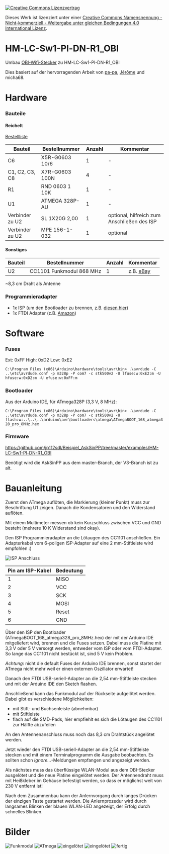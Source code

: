 [![Creative Commons Lizenzvertrag](https://i.creativecommons.org/l/by-nc-sa/4.0/88x31.png)](http://creativecommons.org/licenses/by-nc-sa/4.0/)

Dieses Werk ist lizenziert unter einer [Creative Commons Namensnennung - Nicht-kommerziell - Weitergabe unter gleichen Bedingungen 4.0 International Lizenz](http://creativecommons.org/licenses/by-nc-sa/4.0/).



# HM-LC-Sw1-Pl-DN-R1_OBI
Umbau [OBI-Wifi-Stecker](https://www.obi.de/hausfunksteuerung/wifi-stecker-schuko/p/2291706) zu HM-LC-Sw1-Pl-DN-R1_OBI

Dies basiert auf der hervorragenden Arbeit von [pa-pa](https://github.com/pa-pa/AskSinPP),  [Jérôme](https://github.com/jp112sdl/Beispiel_AskSinPP) und micha68.


# Hardware

### Bauteile

#### Reichelt

[Bestellliste](https://www.reichelt.de/my/1496083)

Bauteil                  | Bestellnummer   | Anzahl | Kommentar
------------------------ | --------------- | ------ | ---------
C6                       | X5R-G0603 10/6  |   1    | -
C1, C2, C3, C8           | X7R-G0603 100N  |   4    | -
R1                       | RND 0603 1 10K  |   1    | -
U1                       | ATMEGA 328P-AU  |   1    | -
Verbinder zu U2          | SL 1X20G 2,00   |   1    | optional, hilfreich zum Anschließen des ISP
Verbinder zu U2          | MPE 156-1-032   |   1    | optional


#### Sonstiges

Bauteil | Bestellnummer            | Anzahl | Kommentar
------- | ------------------------ | ------ | ---------
U2      | CC1101 Funkmodul 868 MHz |   1    | z.B. [eBay](https://www.ebay.de/itm/272455136087)

~8,3 cm Draht als Antenne


### Programmieradapter
- 1x ISP (um den Bootloader zu brennen, z.B. [diesen hier](https://www.diamex.de/dxshop/USB-ISP-Programmer-fuer-Atmel-AVR-Rev2))
- 1x FTDI Adapter (z.B. [Amazon](https://www.amazon.de/FT232RL-FTDI-USB-auf-TTL-Serienadapter-Arduino/dp/B00HSXDGOE))


# Software

### Fuses
Ext:  0xFF
High: 0xD2
Low:  0xE2

`C:\Program Files (x86)\Arduino\hardware\tools\avr\bin> .\avrdude -C ..\etc\avrdude.conf -p m328p -P com7 -c stk500v2 -U lfuse:w:0xE2:m -U hfuse:w:0xD2:m -U efuse:w:0xFF:m`

### Bootloader

Aus der Arduino IDE, für ATmega328P (3,3 V, 8 MHz):

`C:\Program Files (x86)\Arduino\hardware\tools\avr\bin> .\avrdude -C ..\etc\avrdude.conf -p m328p -P com7 -c stk500v2 -U flash:w:..\..\..\arduino\avr\bootloaders\atmega\ATmegaBOOT_168_atmega328_pro_8MHz.hex`

### Firmware

https://github.com/jp112sdl/Beispiel_AskSinPP/tree/master/examples/HM-LC-Sw1-Pl-DN-R1_OBI

Benötigt wird die AskSinPP aus dem master-Branch, der V3-Branch ist zu alt.


# Bauanleitung

Zuerst den ATmega auflöten, die Markierung (kleiner Punkt) muss zur Beschriftung U1 zeigen.
Danach die Kondensatoren und den Widerstand auflöten.

Mit einem Multimeter messen ob kein Kurzschluss zwischen VCC und GND besteht (mehrere 10 K Widerstand sind okay).

Den ISP Programmieradapter an die Lötaugen des CC1101 anschließen. Ein Adapterkabel vom 6-poligen ISP-Adapter auf eine 2 mm-Stiftleiste wird empfohlen :)

![ISP Anschluss](https://github.com/stan23/HM-LC-Sw1-Pl-DN-R1_OBI/blob/master/Bilder/Platine_ISP_Beschriftung.jpg)

Pin am ISP-Kabel | Bedeutung
---------------- | ----------
1                | MISO
2                | VCC
3                | SCK
4                | MOSI
5                | Reset
6                | GND

Über den ISP den Bootloader (ATmegaBOOT_168_atmega328_pro_8MHz.hex) der mit der Arduino IDE mitgeliefert wird, brennen und die Fuses setzen. Dabei muss die Platine mit 3,3 V oder 5 V versorgt werden, entweder vom ISP oder vom FTDI-Adapter. So lange das CC1101 nicht bestückt ist, sind 5 V kein Problem.

*Achtung*: nicht die default Fuses der Arduino IDE brennen, sonst startet der ATmega nicht mehr weil er einen externen Oszillator erwartet!

Danach den FTDI USB-seriell-Adapter an die 2,54 mm-Stiftleiste stecken und mit der Arduino IDE den Sketch flashen.

Anschließend kann das Funkmodul auf der Rückseite aufgelötet werden. Dabei gibt es verschiedene Möglichkeiten:
- mit Stift- und Buchsenleiste (abnehmbar)
- mit Stiftleiste
- flach auf die SMD-Pads, hier empfiehlt es sich die Lötaugen des CC1101 zur Hälfte abzufeilen

An den Antennenanschluss muss noch das 8,3 cm Drahtstück angelötet werden.

Jetzt wieder den FTDI USB-seriell-Adapter an die 2,54 mm-Stiftleiste stecken und mit einem Terminalprogramm die Ausgabe beobachten. Es sollten schon *Ignore...*-Meldungen empfangen und angezeigt werden.

Als nächstes muss das überflüssige WLAN-Modul aus dem OBI-Stecker ausgelötet und die neue Platine eingelötet werden. Der Antennendraht muss mit Heißkleber im Gehäuse befestigt werden, so dass er möglichst weit von 230 V entfernt ist!

Nach dem Zusammenbau kann der Anlernvorgang durch langes Drücken der einzigen Taste gestartet werden. Die Anlernprozedur wird durch langsames Blinken der blauen WLAN-LED angezeigt, der Erfolg durch schnelles Blinken.



# Bilder

![Funkmodul](https://github.com/stan23/HM-LC-Sw1-Pl-DN-R1_OBI/blob/master/Bilder/IMG_20180824_111519.jpg)
![ATmega](https://github.com/stan23/HM-LC-Sw1-Pl-DN-R1_OBI/blob/master/Bilder/IMG_20180824_111551.jpg)
![eingelötet](https://github.com/stan23/HM-LC-Sw1-Pl-DN-R1_OBI/blob/master/Bilder/IMG_20180824_111911.jpg)
![eingelötet](https://github.com/stan23/HM-LC-Sw1-Pl-DN-R1_OBI/blob/master/Bilder/IMG_20180824_111933.jpg)
![fertig](https://github.com/stan23/HM-LC-Sw1-Pl-DN-R1_OBI/blob/master/Bilder/IMG_20180824_112826.jpg)
